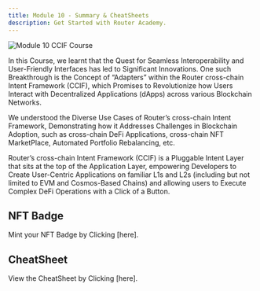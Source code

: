 ```yaml
---
title: Module 10 - Summary & CheatSheets
description: Get Started with Router Academy.
---
```


![Module 10 CCIF Course](https://github.com/ShivankK26/Router-Academy-Courses/assets/115289871/43b29b10-dcd2-4e00-814a-2398a3c935fd)

In this Course, we learnt that the Quest for Seamless Interoperability and User-Friendly Interfaces has led to Significant Innovations. One such Breakthrough is the Concept of “Adapters” within the Router cross-chain Intent Framework (CCIF), which Promises to Revolutionize how Users Interact with Decentralized Applications (dApps) across various Blockchain Networks.

We understood the Diverse Use Cases of Router’s cross-chain Intent Framework, Demonstrating how it Addresses Challenges in Blockchain Adoption, such as cross-chain DeFi Applications, cross-chain NFT MarketPlace, Automated Portfolio Rebalancing, etc.

Router’s cross-chain Intent Framework (CCIF) is a Pluggable Intent Layer that sits at the top of the Application Layer, empowering Developers to Create User-Centric Applications on familiar L1s and L2s (including but not limited to EVM and Cosmos-Based Chains) and allowing users to Execute Complex DeFi Operations with a Click of a Button.

## NFT Badge

Mint your NFT Badge by Clicking [here].

## CheatSheet

View the CheatSheet by Clicking [here].
